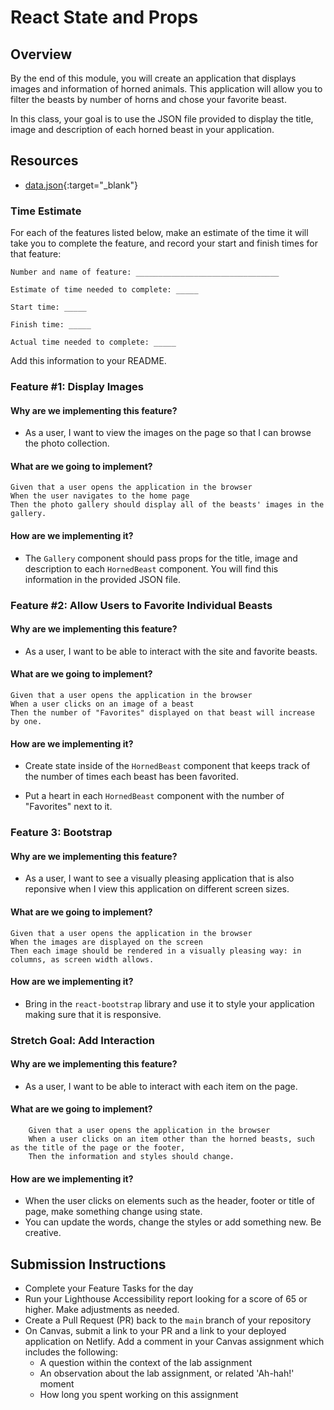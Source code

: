 # React State and Props

## Overview

By the end of this module, you will create an application that displays images and information of horned animals. This application will allow you to filter the beasts by number of horns and chose your favorite beast.

In this class, your goal is to use the JSON file provided to display the title, image and description of each horned beast in your application.

## Resources

- [data.json](./assets/data.json){:target="_blank"}

### Time Estimate

For each of the features listed below, make an estimate of the time it will take you to complete the feature, and record your start and finish times for that feature:

```text
Number and name of feature: ________________________________

Estimate of time needed to complete: _____

Start time: _____

Finish time: _____

Actual time needed to complete: _____
```

Add this information to your README.

### Feature #1: Display Images

#### Why are we implementing this feature?

- As a user, I want to view the images on the page so that I can browse the photo collection.

#### What are we going to implement?

```text
Given that a user opens the application in the browser
When the user navigates to the home page
Then the photo gallery should display all of the beasts' images in the gallery.
```

#### How are we implementing it?

- The `Gallery` component should pass props for the title, image and description to each `HornedBeast` component. You will find this information in the provided JSON file.

### Feature #2: Allow Users to Favorite Individual Beasts

#### Why are we implementing this feature?

- As a user, I want to be able to interact with the site and favorite beasts.

#### What are we going to implement?

```text
Given that a user opens the application in the browser
When a user clicks on an image of a beast
Then the number of "Favorites" displayed on that beast will increase by one.
```

#### How are we implementing it?

- Create state inside of the `HornedBeast` component that keeps track of the number of times each beast has been favorited.

- Put a heart in each `HornedBeast` component with the number of "Favorites" next to it.

### Feature 3: Bootstrap

#### Why are we implementing this feature?

- As a user, I want to see a visually pleasing application that is also reponsive when I view this application on different screen sizes.

#### What are we going to implement?

```text
Given that a user opens the application in the browser
When the images are displayed on the screen
Then each image should be rendered in a visually pleasing way: in columns, as screen width allows.
```

#### How are we implementing it?

- Bring in the `react-bootstrap` library and use it to style your application making sure that it is responsive.

### Stretch Goal: Add Interaction

#### Why are we implementing this feature?

- As a user, I want to be able to interact with each item on the page.

#### What are we going to implement?

```text
    Given that a user opens the application in the browser
    When a user clicks on an item other than the horned beasts, such as the title of the page or the footer,
    Then the information and styles should change.
```

#### How are we implementing it?

- When the user clicks on elements such as the header, footer or title of page, make something change using state.
- You can update the words, change the styles or add something new. Be creative.

## Submission Instructions

- Complete your Feature Tasks for the day
- Run your Lighthouse Accessibility report looking for a score of 65 or higher. Make adjustments as needed.
- Create a Pull Request (PR) back to the `main` branch of your repository
- On Canvas, submit a link to your PR and a link to your deployed application on Netlify. Add a comment in your Canvas assignment which includes the following:
  - A question within the context of the lab assignment
  - An observation about the lab assignment, or related 'Ah-hah!' moment
  - How long you spent working on this assignment
